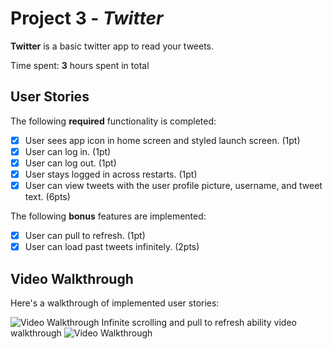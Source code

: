 # Project 3 - *Twitter*

**Twitter** is a basic twitter app to read your tweets.

Time spent: **3** hours spent in total

## User Stories

The following **required** functionality is completed:

- [x] User sees app icon in home screen and styled launch screen. (1pt)
- [x] User can log in. (1pt)
- [x] User can log out. (1pt)
- [x] User stays logged in across restarts. (1pt)
- [x] User can view tweets with the user profile picture, username, and tweet text. (6pts)

The following **bonus** features are implemented:

- [x] User can pull to refresh. (1pt)
- [x] User can load past tweets infinitely. (2pts)

## Video Walkthrough

Here's a walkthrough of implemented user stories:

<img src='http://g.recordit.co/TzYOK2rF5D.gif' title='Video Walkthrough' width='' alt='Video Walkthrough' />
Infinite scrolling and pull to refresh ability video walkthrough                                                                                                    
<img src='http://g.recordit.co/Ok40qQfoZM.gif' title='Video Walkthrough' width='' alt='Video Walkthrough' />


